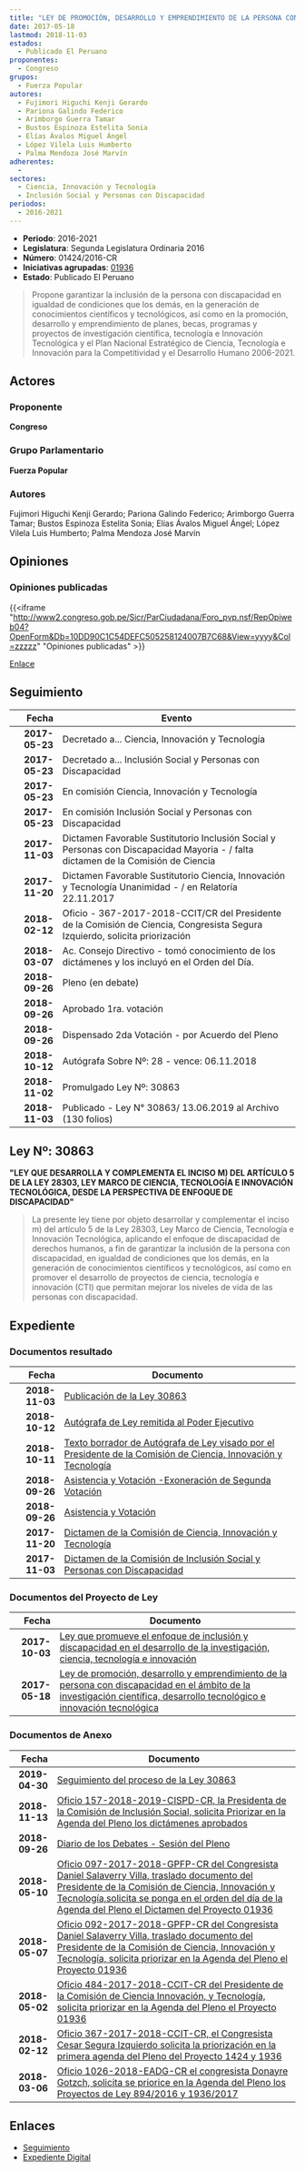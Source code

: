 ```yaml
---
title: "LEY DE PROMOCIÓN, DESARROLLO Y EMPRENDIMIENTO DE LA PERSONA CON DISCAPACIDAD EN EL ÁMBITO DE LA INVESTIGACIÓN CIENTÍFICA, DESARROLLO TECNOLÓGICO E INNOVACIÓN TECNOLÓGICA"
date: 2017-05-18
lastmod: 2018-11-03
estados: 
  - Publicado El Peruano
proponentes: 
  - Congreso
grupos: 
  - Fuerza Popular
autores: 
  - Fujimori Higuchi Kenji Gerardo
  - Pariona Galindo Federico
  - Arimborgo Guerra Tamar
  - Bustos Espinoza Estelita Sonia
  - Elías Ávalos Miguel Ángel
  - López Vilela Luis Humberto
  - Palma Mendoza José Marvín
adherentes: 
  - 
sectores: 
  - Ciencia, Innovación y Tecnología
  - Inclusión Social y Personas con Discapacidad
periodos: 
  - 2016-2021
---
```


- **Periodo**: 2016-2021
- **Legislatura**: Segunda Legislatura Ordinaria 2016
- **Número**: 01424/2016-CR
- **Iniciativas agrupadas**: [01936](../../01900/01936)
- **Estado**: Publicado El Peruano

> Propone garantizar la inclusión de la persona con discapacidad en igualdad de condiciones que los demás, en la generación de conocimientos científicos y tecnológicos, así como en la promoción, desarrollo y emprendimiento de planes, becas, programas y proyectos de investigación científica, tecnología e Innovación Tecnológica y el Plan Nacional Estratégico de Ciencia, Tecnología e Innovación para la Competitividad y el Desarrollo Humano 2006-2021.


## Actores

### Proponente

**Congreso**

### Grupo Parlamentario

**Fuerza Popular**

### Autores

Fujimori Higuchi Kenji Gerardo; Pariona Galindo Federico; Arimborgo Guerra Tamar; Bustos Espinoza Estelita Sonia; Elías Ávalos Miguel Ángel; López Vilela Luis Humberto; Palma Mendoza José Marvín


## Opiniones

### Opiniones publicadas

{{<iframe "http://www2.congreso.gob.pe/Sicr/ParCiudadana/Foro_pvp.nsf/RepOpiweb04?OpenForm&Db=10DD90C1C54DEFC505258124007B7C68&View=yyyy&Col=zzzzz" "Opiniones publicadas" >}}

[Enlace](http://www2.congreso.gob.pe/Sicr/ParCiudadana/Foro_pvp.nsf/RepOpiweb04?OpenForm&Db=10DD90C1C54DEFC505258124007B7C68&View=yyyy&Col=zzzzz)

## Seguimiento

| Fecha | Evento |
|------:|--------|
| **2017-05-23** | Decretado a... Ciencia, Innovación y Tecnología|
| **2017-05-23** | Decretado a... Inclusión Social y Personas con Discapacidad|
| **2017-05-23** | En comisión Ciencia, Innovación y Tecnología|
| **2017-05-23** | En comisión Inclusión Social y Personas con Discapacidad|
| **2017-11-03** | Dictamen Favorable Sustitutorio Inclusión Social y Personas con Discapacidad Mayoria - / falta dictamen de la Comisión de Ciencia|
| **2017-11-20** | Dictamen Favorable Sustitutorio Ciencia, Innovación y Tecnología Unanimidad - / en Relatoría 22.11.2017|
| **2018-02-12** | Oficio - 367-2017-2018-CCIT/CR del Presidente de la Comisión de Ciencia, Congresista Segura Izquierdo, solicita priorización|
| **2018-03-07** | Ac. Consejo Directivo - tomó conocimiento de los dictámenes y los incluyó en el Orden del Día.|
| **2018-09-26** | Pleno (en debate)|
| **2018-09-26** | Aprobado 1ra. votación|
| **2018-09-26** | Dispensado 2da Votación - por Acuerdo del Pleno|
| **2018-10-12** | Autógrafa Sobre Nº: 28 - vence: 06.11.2018|
| **2018-11-02** | Promulgado Ley Nº: 30863|
| **2018-11-03** | Publicado - Ley N° 30863/ 13.06.2019 al Archivo (130 folios)|

## Ley Nº: 30863

**"LEY QUE DESARROLLA Y COMPLEMENTA EL INCISO M) DEL ARTÍCULO 5 DE LA LEY 28303, LEY MARCO DE CIENCIA, TECNOLOGÍA E INNOVACIÓN TECNOLÓGICA, DESDE LA PERSPECTIVA DE ENFOQUE DE DISCAPACIDAD"**

> La presente ley tiene por objeto desarrollar y complementar el inciso m) del artículo 5 de la Ley 28303, Ley Marco de Ciencia, Tecnología e Innovación Tecnológica, aplicando el enfoque de discapacidad de derechos humanos, a fin de garantizar la inclusión de la persona con discapacidad, en igualdad de condiciones que los demás, en la generación de conocimientos científicos y tecnológicos, así como en promover el desarrollo de proyectos de ciencia, tecnología e innovación (CTI) que permitan mejorar los niveles de vida de las personas con discapacidad.


## Expediente


### Documentos resultado

| Fecha | Documento |
|------:|--------|
| **2018-11-03** | [Publicación de la Ley 30863](http://www.leyes.congreso.gob.pe/Documentos/2016_2021/ADLP/Normas_Legales/30863-LEY.pdf) |
| **2018-10-12** | [Autógrafa de Ley remitida al Poder Ejecutivo](http://www.leyes.congreso.gob.pe/Documentos/2016_2021/ADLP/Texto_Aprobado/AU0142420181012.PDF) |
| **2018-10-11** | [Texto borrador de Autógrafa de Ley visado por el Presidente de la Comisión de Ciencia, Innovación y Tecnología](http://www.leyes.congreso.gob.pe/Documentos/2016_2021/Texto_Borrador_de_Autografa/BAU0142420180911.pdf) |
| **2018-09-26** | [Asistencia y Votación -Exoneración de Segunda Votación](http://www.leyes.congreso.gob.pe/Documentos/2016_2021/Asistencia_y_Votacion/Proyectos_de_Ley/Exoneracion_de_Segunda_Votacion/ESV0142420180926.pdf) |
| **2018-09-26** | [Asistencia y Votación](http://www.leyes.congreso.gob.pe/Documentos/2016_2021/Asistencia_y_Votacion/Proyectos_de_Ley/AV0142420180926.pdf) |
| **2017-11-20** | [Dictamen de la Comisión de Ciencia, Innovación y Tecnología](http://www.leyes.congreso.gob.pe/Documentos/2016_2021/Dictamenes/Proyectos_de_Ley/01424DC02MAY20171120.pdf) |
| **2017-11-03** | [Dictamen de la Comisión de Inclusión Social y Personas con Discapacidad](http://www.leyes.congreso.gob.pe/Documentos/2016_2021/Dictamenes/Proyectos_de_Ley/01424DC13MAY20171103.pdf) |

### Documentos del Proyecto de Ley

| Fecha | Documento |
|------:|--------|
| **2017-10-03** | [Ley que promueve el enfoque de inclusión y discapacidad en el desarrollo de la investigación, ciencia, tecnología e innovación](http://www.leyes.congreso.gob.pe/Documentos/2016_2021/Proyectos_de_Ley_y_de_Resoluciones_Legislativas/PL01936_20171003.pdf) |
| **2017-05-18** | [Ley de promoción, desarrollo y emprendimiento de la persona con discapacidad en el ámbito de la investigación científica, desarrollo tecnológico e innovación tecnológica](http://www.leyes.congreso.gob.pe/Documentos/2016_2021/Proyectos_de_Ley_y_de_Resoluciones_Legislativas/PL0142420170518..pdf) |

### Documentos de Anexo

| Fecha | Documento |
|------:|--------|
| **2019-04-30** | [Seguimiento del proceso de la Ley 30863](http://www.leyes.congreso.gob.pe/Documentos/2016_2021/Seguimiento_de_Proyectos_de_Ley/01424PL20190430.pdf) |
| **2018-11-13** | [Oficio 157-2018-2019-CISPD-CR, la Presidenta de la Comisión de Inclusión Social, solicita Priorizar en la Agenda del Pleno los dictámenes aprobados](http://www.leyes.congreso.gob.pe/Documentos/2016_2021/Oficios/Comisiones_Ordinarias/OFICIO-157-2018-2019-CISPD-CR.PDF) |
| **2018-09-26** | [Diario de los Debates - Sesión del Pleno](http://www2.congreso.gob.pe/Sicr/DiarioDebates/Publicad.nsf/SesionesPleno/05256D6E0073DFE90525831500568241/$FILE/PLO-2018-8C.pdf) |
| **2018-05-10** | [Oficio 097-2017-2018-GPFP-CR del Congresista Daniel Salaverry Villa, traslado documento del Presidente de la Comisión de Ciencia, Innovación y Tecnología,solicita se ponga en el orden del día de la Agenda del Pleno el Dictamen del Proyecto 01936](http://www.leyes.congreso.gob.pe/Documentos/2016_2021/Oficios/Grupos_Parlamentarios/OFICIO-097-2017-2018-GPFP-CR.pdf) |
| **2018-05-07** | [Oficio 092-2017-2018-GPFP-CR del Congresista Daniel Salaverry Villa, traslado documento del Presidente de la Comisión de Ciencia, Innovación y Tecnología, solicita priorizar en la Agenda del Pleno el Proyecto 01936](http://www.leyes.congreso.gob.pe/Documentos/2016_2021/Oficios/Congresistas/OFICIO-092-2017-2018-GPFP-CR.pdf) |
| **2018-05-02** | [Oficio 484-2017-2018-CCIT-CR del Presidente de la Comisión de Ciencia Innovación, y Tecnología, solicita priorizar en la Agenda del Pleno el Proyecto 01936](http://www.leyes.congreso.gob.pe/Documentos/2016_2021/Oficios/Comisiones_Ordinarias/OFICIO-484-2017-2018-CCIT-CR.pdf) |
| **2018-02-12** | [Oficio 367-2017-2018-CCIT-CR, el Congresista Cesar Segura Izquierdo solicita la priorización en la primera agenda del Pleno del Proyecto 1424 y 1936](http://www.leyes.congreso.gob.pe/Documentos/2016_2021/Oficios/Congresistas/OFICIO-367-2017-2018-CCIT-CR.pdf) |
| **2018-03-06** | [Oficio 1026-2018-EADG-CR el congresista Donayre Gotzch, solicita se priorice en la Agenda del Pleno los Proyectos de Ley 894/2016 y 1936/2017](http://www.leyes.congreso.gob.pe/Documentos/2016_2021/Oficios/Congresistas/OFICIO-1026-2018-EADG-CR.pdf) |

## Enlaces 

- [Seguimiento](http://www2.congreso.gob.pe/Sicr/TraDocEstProc/CLProLey2016.nsf/f7fff46988ca05b1052578e100829cc7/5b1ab2558862ece005258124007c175f?OpenDocument)
- [Expediente Digital](http://www2.congreso.gob.pe/Sicr/TraDocEstProc/CLProLey2016.nsf/f7fff46988ca05b1052578e100829cc7/5b1ab2558862ece005258124007c175f?OpenDocument&Click=05257FB7005EB655.eb71d0cf91d8294e05256cdf006b5706/$Body/0.1C6C)
